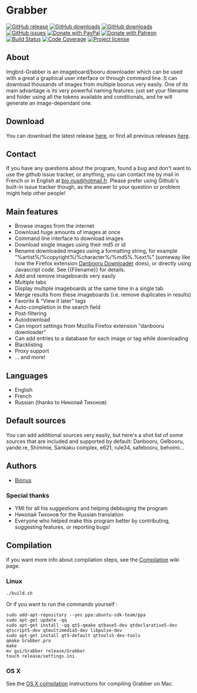 # Grabber

[![GitHub release](https://img.shields.io/github/release/Bionus/imgbrd-grabber.svg)](https://github.com/Bionus/imgbrd-grabber/releases/latest)
[![GitHub downloads](https://img.shields.io/github/downloads/Bionus/imgbrd-grabber/latest/total.svg)](https://github.com/Bionus/imgbrd-grabber/releases/latest)
[![GitHub downloads](https://img.shields.io/github/downloads/Bionus/imgbrd-grabber/total.svg)](https://github.com/Bionus/imgbrd-grabber/releases)
[![GitHub issues](https://img.shields.io/github/issues/Bionus/imgbrd-grabber.svg)](https://github.com/Bionus/imgbrd-grabber/issues)
[![Donate with PayPal](https://img.shields.io/badge/paypal-donate-orange.svg)](https://www.paypal.com/cgi-bin/webscr?cmd=_donations&business=bio%2enus%40hotmail%2efr&lc=FR&item_name=Bionus&item_number=Grabber&currency_code=EUR)
[![Donate with Patreon](https://img.shields.io/badge/patreon-donate-orange.svg)](https://www.patreon.com/bionus)
[![Build Status](https://travis-ci.org/Bionus/imgbrd-grabber.svg?branch=master)](https://travis-ci.org/Bionus/imgbrd-grabber)
[![Code Coverage](https://img.shields.io/codecov/c/github/Bionus/imgbrd-grabber.svg)](https://codecov.io/gh/Bionus/imgbrd-grabber)
[![Project license](https://img.shields.io/github/license/bionus/imgbrd-grabber.svg)](https://raw.githubusercontent.com/Bionus/imgbrd-grabber/develop/LICENSE)

## About
Imgbrd-Grabber is an imageboard/booru downloader which can be used with a great a graphical user interface or through command line. It can download thousands of images from multiple boorus very easily.
One of its main advantage is its very powerful naming features: just set your filename and folder using all the tokens available and conditionals, and he will generate an image-dependant one.

## Download
You can download the latest release [here](https://github.com/Bionus/imgbrd-grabber/releases/latest), or find all previous releases [here](https://github.com/Bionus/imgbrd-grabber/releases).

## Contact
If you have any questions about the program, found a bug and don't want to use the github issue tracker, or anything, you can contact me by mail in French or in English at [bio.nus@hotmail.fr](mailto:bio.nus@hotmail.fr). Please prefer using Github's built-in issue tracker though, as the answer to your question or problem might help other people!

## Main features
* Browse images from the internet
* Download huge amounts of images at once
* Command line interface to download images
* Download single images using their md5 or id
* Rename downloaded images using a formatting string, for example "%artist%/%copyright%/%character%/%md5%.%ext%" (someway like how the Firefox extension [Danbooru Downloader](https://addons.mozilla.org/fr/firefox/addon/danbooru-downloader/) does), or directly using Javascript code. See {{Filename}} for details.
* Add and remove imageboards very easily
* Multiple tabs
* Display multiple imageboards at the same time in a single tab
* Merge results from these imageboards (i.e. remove duplicates in results)
* Favorite & "View it later" tags
* Auto-completion in the search field
* Post-filtering
* Autodownload
* Can import settings from Mozilla Firefox extension "danbooru downloader"
* Can add entries to a database for each image or tag while downloading
* Blacklisting
* Proxy support
* ... and more!

## Languages
* English
* French
* Russian (thanks to Николай Тихонов)

## Default sources
You can add additional sources very easily, but here's a shot list of some sources that are included and supported by default: Danbooru, Gelbooru, yande.re, Shimmie, Sankaku complex, e621, rule34, safebooru, behoimi...

## Authors
* [Bionus](https://github.com/Bionus)

### Special thanks
* YMI for all his suggestions and helping debbuging the program
* Николай Тихонов for the Russian translation
* Everyone who helped make this program better by contributing, suggesting features, or reporting bugs!

## Compilation

If you want more info about compilation steps, see the [Compilation](https://github.com/Bionus/imgbrd-grabber/wiki/Compilation) wiki page.

### Linux

```
./build.sh
```

Or if you want to run the commands yourself :

```
sudo add-apt-repository --yes ppa:ubuntu-sdk-team/ppa
sudo apt-get update -qq
sudo apt-get install -qq qt5-qmake qtbase5-dev qtdeclarative5-dev qtscript5-dev qtmultimedia5-dev libpulse-dev
sudo apt-get install qt5-default qttools5-dev-tools
qmake Grabber.pro
make
mv gui/Grabber release/Grabber
touch release/settings.ini
```

### OS X

See the [OS X compilation](https://github.com/Bionus/imgbrd-grabber/wiki/Compilation#os-x) instructions for compiling Grabber on Mac.
